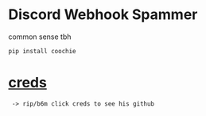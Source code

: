 # Discord Webhook Spammer
common sense tbh

``pip install coochie``

# [creds](https://github.com/b6m)
``` -> rip/b6m click creds to see his github```
